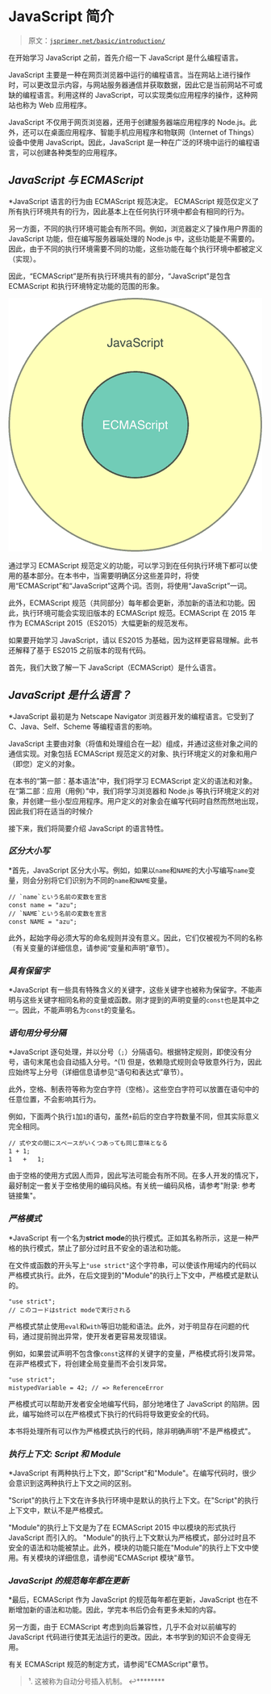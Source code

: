 # JavaScript 简介

> 原文：[`jsprimer.net/basic/introduction/`](https://jsprimer.net/basic/introduction/)

在开始学习 JavaScript 之前，首先介绍一下 JavaScript 是什么编程语言。

JavaScript 主要是一种在网页浏览器中运行的编程语言。当在网站上进行操作时，可以更改显示内容，与网站服务器通信并获取数据，因此它是当前网站不可或缺的编程语言。利用这样的 JavaScript，可以实现类似应用程序的操作，这种网站也称为 Web 应用程序。

JavaScript 不仅用于网页浏览器，还用于创建服务器端应用程序的 Node.js。此外，还可以在桌面应用程序、智能手机应用程序和物联网（Internet of Things）设备中使用 JavaScript。因此，JavaScript 是一种在广泛的环境中运行的编程语言，可以创建各种类型的应用程序。

## [](#javascript-ecmascript)*JavaScript 与 ECMAScript*

*JavaScript 语言的行为由 ECMAScript 规范决定。 ECMAScript 规范仅定义了所有执行环境共有的行为，因此基本上在任何执行环境中都会有相同的行为。

另一方面，不同的执行环境可能会有所不同。例如，浏览器定义了操作用户界面的 JavaScript 功能，但在编写服务器端处理的 Node.js 中，这些功能是不需要的。因此，由于不同的执行环境需要不同的功能，这些功能在每个执行环境中都被定义（实现）。

因此，“ECMAScript”是所有执行环境共有的部分，“JavaScript”是包含 ECMAScript 和执行环境特定功能的范围的形象。

![JavaScript 与 ECMAScript 的范围](img/deee3f8865e1e41c0cf2946c07cc31ab.png)

通过学习 ECMAScript 规范定义的功能，可以学习到在任何执行环境下都可以使用的基本部分。在本书中，当需要明确区分这些差异时，将使用“ECMAScript”和“JavaScript”这两个词。否则，将使用“JavaScript”一词。

此外，ECMAScript 规范（共同部分）每年都会更新，添加新的语法和功能。因此，执行环境可能会实现旧版本的 ECMAScript 规范。ECMAScript 在 2015 年作为 ECMAScript 2015（ES2015）大幅更新的规范发布。

如果要开始学习 JavaScript，请以 ES2015 为基础，因为这样更容易理解。此书还解释了基于 ES2015 之前版本的现有代码。

首先，我们大致了解一下 JavaScript（ECMAScript）是什么语言。

## [](#about-javascript)*JavaScript 是什么语言？*

*JavaScript 最初是为 Netscape Navigator 浏览器开发的编程语言。它受到了 C、Java、Self、Scheme 等编程语言的影响。

JavaScript 主要由对象（将值和处理组合在一起）组成，并通过这些对象之间的通信实现。对象包括 ECMAScript 规范定义的对象、执行环境定义的对象和用户（即您）定义的对象。

在本书的“第一部：基本语法”中，我们将学习 ECMAScript 定义的语法和对象。在“第二部：应用（用例）”中，我们将学习浏览器和 Node.js 等执行环境定义的对象，并创建一些小型应用程序。用户定义的对象会在编写代码时自然而然地出现，因此我们将在适当的时候介

接下来，我们将简要介绍 JavaScript 的语言特性。

### [](#case-sensitive)*区分大小写*

*首先，JavaScript 区分大小写。例如，如果以`name`和`NAME`的大小写编写`name`变量，则会分别将它们识别为不同的`name`和`NAME`变量。

```
// `name`という名前の変数を宣言
const name = "azu";
// `NAME`という名前の変数を宣言
const NAME = "azu"; 
```

此外，起始字母必须大写的命名规则并没有意义。因此，它们仅被视为不同的名称（有关变量的详细信息，请参阅“变量和声明”章节）。

### [](#reserved-keyword)*具有保留字*

*JavaScript 有一些具有特殊含义的关键字，这些关键字也被称为保留字。不能声明与这些关键字相同名称的变量或函数。刚才提到的声明变量的`const`也是其中之一。因此，不能声明名为`const`的变量名。

### [](#statement-semicolon)*语句用分号分隔*

*JavaScript 逐句处理，并以分号（`;`）分隔语句。根据特定规则，即使没有分号，语句末尾也会自动插入分号。^(1) 但是，依赖隐式规则会导致意外行为，因此应始终写上分号（详细信息请参见“语句和表达式”章节）。

此外，空格、制表符等称为空白字符（空格）。这些空白字符可以放置在语句中的任意位置，不会影响其行为。

例如，下面两个执行`1`加`1`的语句，虽然`+`前后的空白字符数量不同，但其实际意义完全相同。

```
// 式や文の間にスペースがいくつあっても同じ意味となる
1 + 1;
1   +   1; 
```

由于空格的使用方式因人而异，因此写法可能会有所不同。在多人开发的情况下，最好制定一套关于空格使用的编码风格。有关统一编码风格，请参考"附录: 参考链接集"。

### [](#strict-mode)*严格模式*

*JavaScript 有一个名为**strict mode**的执行模式。正如其名称所示，这是一种严格的执行模式，禁止了部分过时且不安全的语法和功能。

在文件或函数的开头写上`"use strict"`这个字符串，可以使该作用域内的代码以严格模式执行。此外，在后文提到的"Module"的执行上下文中，严格模式是默认的。

```
"use strict";
// このコードはstrict modeで実行される 
```

严格模式禁止使用`eval`和`with`等旧功能和语法。此外，对于明显存在问题的代码，通过提前抛出异常，使开发者更容易发现错误。

例如，如果尝试声明不包含像`const`这样的关键字的变量，严格模式将引发异常。在非严格模式下，将创建全局变量而不会引发异常。

```
"use strict";
mistypedVariable = 42; // => ReferenceError 
```

严格模式可以帮助开发者安全地编写代码，部分地堵住了 JavaScript 的陷阱。因此，编写始终可以在严格模式下执行的代码将导致更安全的代码。

本书将处理所有可以作为严格模式执行的代码，除非明确声明"不是严格模式"。

### [](#script-module)*执行上下文: Script 和 Module*

*JavaScript 有两种执行上下文，即"Script"和"Module"。在编写代码时，很少会意识到这两种执行上下文之间的区别。

"Script"的执行上下文在许多执行环境中是默认的执行上下文。在"Script"的执行上下文中，默认不是严格模式。

"Module"的执行上下文是为了在 ECMAScript 2015 中以模块的形式执行 JavaScript 而引入的。 "Module"的执行上下文默认为严格模式，部分过时且不安全的语法和功能被禁止。此外，模块的功能只能在"Module"的执行上下文中使用。有关模块的详细信息，请参阅"ECMAScript 模块"章节。

### [](#ecmascript-updates)*JavaScript 的规范每年都在更新*

*最后，ECMAScript 作为 JavaScript 的规范每年都在更新，JavaScript 也在不断增加新的语法和功能。因此，学完本书后仍会有更多未知的内容。

另一方面，由于 ECMAScript 考虑到向后兼容性，几乎不会对以前编写的 JavaScript 代码进行使其无法运行的更改。因此，本书学到的知识不会变得无用。

有关 ECMAScript 规范的制定方式，请参阅"ECMAScript"章节。

> ¹. 这被称为自动分号插入机制。 ↩********
